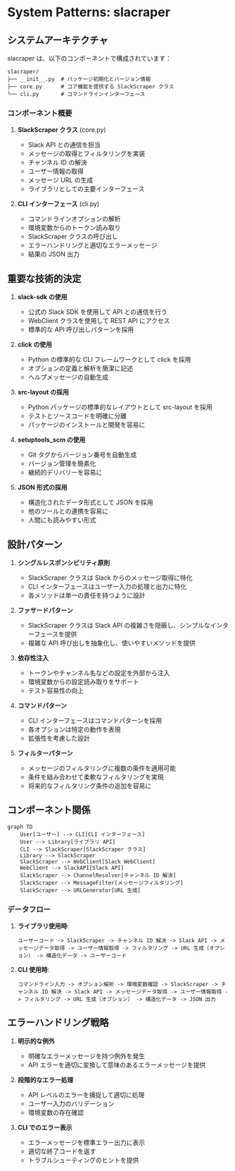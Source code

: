 # System Patterns: slacraper

## システムアーキテクチャ

slacraper は、以下のコンポーネントで構成されています：

```
slacraper/
├── __init__.py  # パッケージ初期化とバージョン情報
├── core.py      # コア機能を提供する SlackScraper クラス
└── cli.py       # コマンドラインインターフェース
```

### コンポーネント概要

1. **SlackScraper クラス** (core.py)

   - Slack API との通信を担当
   - メッセージの取得とフィルタリングを実装
   - チャンネル ID の解決
   - ユーザー情報の取得
   - メッセージ URL の生成
   - ライブラリとしての主要インターフェース

2. **CLI インターフェース** (cli.py)
   - コマンドラインオプションの解析
   - 環境変数からのトークン読み取り
   - SlackScraper クラスの呼び出し
   - エラーハンドリングと適切なエラーメッセージ
   - 結果の JSON 出力

## 重要な技術的決定

1. **slack-sdk の使用**

   - 公式の Slack SDK を使用して API との通信を行う
   - WebClient クラスを使用して REST API にアクセス
   - 標準的な API 呼び出しパターンを採用

2. **click の使用**

   - Python の標準的な CLI フレームワークとして click を採用
   - オプションの定義と解析を簡潔に記述
   - ヘルプメッセージの自動生成

3. **src-layout の採用**

   - Python パッケージの標準的なレイアウトとして src-layout を採用
   - テストとソースコードを明確に分離
   - パッケージのインストールと開発を容易に

4. **setuptools_scm の使用**

   - Git タグからバージョン番号を自動生成
   - バージョン管理を簡素化
   - 継続的デリバリーを容易に

5. **JSON 形式の採用**
   - 構造化されたデータ形式として JSON を採用
   - 他のツールとの連携を容易に
   - 人間にも読みやすい形式

## 設計パターン

1. **シングルレスポンシビリティ原則**

   - SlackScraper クラスは Slack からのメッセージ取得に特化
   - CLI インターフェースはユーザー入力の処理と出力に特化
   - 各メソッドは単一の責任を持つように設計

2. **ファサードパターン**

   - SlackScraper クラスは Slack API の複雑さを隠蔽し、シンプルなインターフェースを提供
   - 複雑な API 呼び出しを抽象化し、使いやすいメソッドを提供

3. **依存性注入**

   - トークンやチャンネル名などの設定を外部から注入
   - 環境変数からの設定読み取りをサポート
   - テスト容易性の向上

4. **コマンドパターン**

   - CLI インターフェースはコマンドパターンを採用
   - 各オプションは特定の動作を表現
   - 拡張性を考慮した設計

5. **フィルターパターン**
   - メッセージのフィルタリングに複数の条件を適用可能
   - 条件を組み合わせて柔軟なフィルタリングを実現
   - 将来的なフィルタリング条件の追加を容易に

## コンポーネント関係

```mermaid
graph TD
    User[ユーザー] --> CLI[CLI インターフェース]
    User --> Library[ライブラリ API]
    CLI --> SlackScraper[SlackScraper クラス]
    Library --> SlackScraper
    SlackScraper --> WebClient[Slack WebClient]
    WebClient --> SlackAPI[Slack API]
    SlackScraper --> ChannelResolver[チャンネル ID 解決]
    SlackScraper --> MessageFilter[メッセージフィルタリング]
    SlackScraper --> URLGenerator[URL 生成]
```

### データフロー

1. **ライブラリ使用時**:

   ```
   ユーザーコード -> SlackScraper -> チャンネル ID 解決 -> Slack API -> メッセージデータ取得 -> ユーザー情報取得 -> フィルタリング -> URL 生成（オプション） -> 構造化データ -> ユーザーコード
   ```

2. **CLI 使用時**:
   ```
   コマンドライン入力 -> オプション解析 -> 環境変数確認 -> SlackScraper -> チャンネル ID 解決 -> Slack API -> メッセージデータ取得 -> ユーザー情報取得 -> フィルタリング -> URL 生成（オプション） -> 構造化データ -> JSON 出力
   ```

## エラーハンドリング戦略

1. **明示的な例外**

   - 明確なエラーメッセージを持つ例外を発生
   - API エラーを適切に変換して意味のあるエラーメッセージを提供

2. **段階的なエラー処理**

   - API レベルのエラーを捕捉して適切に処理
   - ユーザー入力のバリデーション
   - 環境変数の存在確認

3. **CLI でのエラー表示**
   - エラーメッセージを標準エラー出力に表示
   - 適切な終了コードを返す
   - トラブルシューティングのヒントを提供
